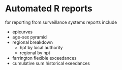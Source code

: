 # Automated R reports

for reporting from surveillance systems
reports include 

+ epicurves
+ age-sex pyramid
+ regional breakdown
    + hpt by local authority
    + regional by hpt
+ farrington flexible exceedances
+ cumulative sum historical exeedances